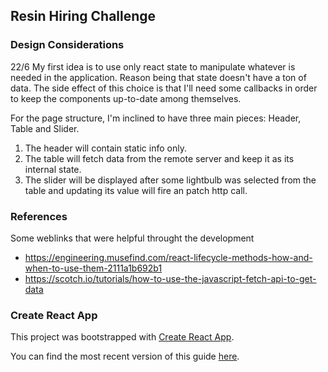 ## Resin Hiring Challenge


### Design Considerations

  22/6
  My first idea is to use only react state to manipulate whatever is needed in the application. Reason being that state
  doesn't have a ton of data. The side effect of this choice is that I'll need some callbacks in order to keep the components up-to-date among themselves.

  For the page structure, I'm inclined to have three main pieces: Header, Table and Slider.
  1. The header will contain static info only.
  2. The table will fetch data from the remote server and keep it as its internal state.
  3. The slider will be displayed after some lightbulb was selected from the table and updating its value will fire an patch http call.

### References
  Some weblinks that were helpful throught the development
  - https://engineering.musefind.com/react-lifecycle-methods-how-and-when-to-use-them-2111a1b692b1
  - https://scotch.io/tutorials/how-to-use-the-javascript-fetch-api-to-get-data

### Create React App

This project was bootstrapped with [Create React App](https://github.com/facebookincubator/create-react-app).

You can find the most recent version of this guide [here](https://github.com/facebookincubator/create-react-app/blob/master/packages/react-scripts/template/README.md).

